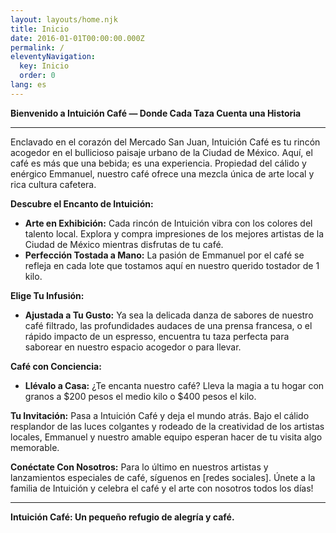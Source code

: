 ```yaml
---
layout: layouts/home.njk
title: Inicio
date: 2016-01-01T00:00:00.000Z
permalink: /
eleventyNavigation:
  key: Inicio
  order: 0
lang: es
---
```



**Bienvenido a Intuición Café — Donde Cada Taza Cuenta una Historia**

---

Enclavado en el corazón del Mercado San Juan, Intuición Café es tu rincón acogedor en el bullicioso paisaje urbano de la Ciudad de México. Aquí, el café es más que una bebida; es una experiencia. Propiedad del cálido y enérgico Emmanuel, nuestro café ofrece una mezcla única de arte local y rica cultura cafetera.

**Descubre el Encanto de Intuición:**
- **Arte en Exhibición:** Cada rincón de Intuición vibra con los colores del talento local. Explora y compra impresiones de los mejores artistas de la Ciudad de México mientras disfrutas de tu café.
- **Perfección Tostada a Mano:** La pasión de Emmanuel por el café se refleja en cada lote que tostamos aquí en nuestro querido tostador de 1 kilo.

**Elige Tu Infusión:**
- **Ajustada a Tu Gusto:** Ya sea la delicada danza de sabores de nuestro café filtrado, las profundidades audaces de una prensa francesa, o el rápido impacto de un espresso, encuentra tu taza perfecta para saborear en nuestro espacio acogedor o para llevar.

**Café con Conciencia:**
- **Llévalo a Casa:** ¿Te encanta nuestro café? Lleva la magia a tu hogar con granos a $200 pesos el medio kilo o $400 pesos el kilo.

**Tu Invitación:**
Pasa a Intuición Café y deja el mundo atrás. Bajo el cálido resplandor de las luces colgantes y rodeado de la creatividad de los artistas locales, Emmanuel y nuestro amable equipo esperan hacer de tu visita algo memorable.

**Conéctate Con Nosotros:**
Para lo último en nuestros artistas y lanzamientos especiales de café, síguenos en [redes sociales]. Únete a la familia de Intuición y celebra el café y el arte con nosotros todos los días!

---

**Intuición Café: Un pequeño refugio de alegría y café.**